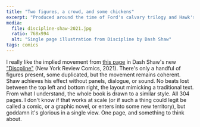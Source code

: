 ```yaml
---
title: "Two figures, a crowd, and some chickens"
excerpt: "Produced around the time of Ford's calvary trilogy and Hawk's \"Red River,\" the movie looks clean and plays nasty, in a way strangely more contemporary than its peers."
media:
  file: discipline-shaw-2021.jpg
  ratio: 768x994
  alt: "Single page illustration from Discipline by Dash Shaw"
tags: comics
---
```

I really like the implied movement from [this page](https://the-comics-journal.sfo3.digitaloceanspaces.com/wp-content/uploads/2021/09/discipline-4.jpg) in Dash Shaw's new ["Discpline"](https://www.tcj.com/reviews/discipline/) (New York Review Comics, 2021). There's only a handful of figures present, some duplicated, but the movement remains coherent. Shaw achieves his effect without panels, dialogue, or sound. No beats lost between the top left and bottom right, the layout mimicking a traditional text. From what I understand, the whole book is drawn to a similar style. All 304 pages. I don't know if that works at scale (or if such a thing could legit be called a comic, or a graphic novel, or enters into some new territory), but goddamn it's glorious in a single view. One page, and something to think about.
